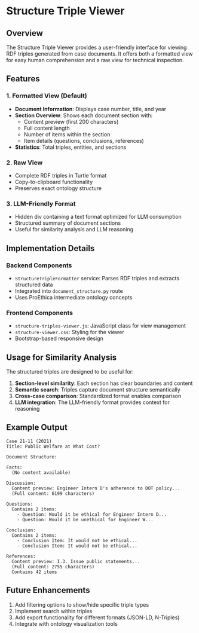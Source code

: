 # Structure Triple Viewer

## Overview

The Structure Triple Viewer provides a user-friendly interface for viewing RDF triples generated from case documents. It offers both a formatted view for easy human comprehension and a raw view for technical inspection.

## Features

### 1. Formatted View (Default)
- **Document Information**: Displays case number, title, and year
- **Section Overview**: Shows each document section with:
  - Content preview (first 200 characters)
  - Full content length
  - Number of items within the section
  - Item details (questions, conclusions, references)
- **Statistics**: Total triples, entities, and sections

### 2. Raw View
- Complete RDF triples in Turtle format
- Copy-to-clipboard functionality
- Preserves exact ontology structure

### 3. LLM-Friendly Format
- Hidden div containing a text format optimized for LLM consumption
- Structured summary of document sections
- Useful for similarity analysis and LLM reasoning

## Implementation Details

### Backend Components
- `StructureTripleFormatter` service: Parses RDF triples and extracts structured data
- Integrated into `document_structure.py` route
- Uses ProEthica intermediate ontology concepts

### Frontend Components
- `structure-triples-viewer.js`: JavaScript class for view management
- `structure-viewer.css`: Styling for the viewer
- Bootstrap-based responsive design

## Usage for Similarity Analysis

The structured triples are designed to be useful for:

1. **Section-level similarity**: Each section has clear boundaries and content
2. **Semantic search**: Triples capture document structure semantically
3. **Cross-case comparison**: Standardized format enables comparison
4. **LLM integration**: The LLM-friendly format provides context for reasoning

## Example Output

```
Case 21-11 (2021)
Title: Public Welfare at What Cost?

Document Structure:

Facts:
  (No content available)

Discussion:
  Content preview: Engineer Intern D's adherence to DOT policy...
  (Full content: 6199 characters)

Questions:
  Contains 2 items:
    - Question: Would it be ethical for Engineer Intern D...
    - Question: Would it be unethical for Engineer W...

Conclusion:
  Contains 2 items:
    - Conclusion Item: It would not be ethical...
    - Conclusion Item: It would not be ethical...

References:
  Content preview: I.3. Issue public statements...
  (Full content: 2755 characters)
  Contains 42 items
```

## Future Enhancements

1. Add filtering options to show/hide specific triple types
2. Implement search within triples
3. Add export functionality for different formats (JSON-LD, N-Triples)
4. Integrate with ontology visualization tools